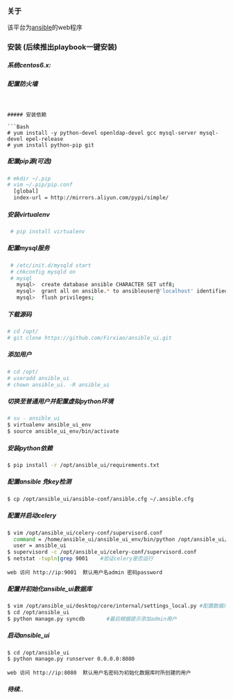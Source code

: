 ### 关于
该平台为[ansible](https://github.com/ansible/ansible)的web程序


### 安装  (后续推出playbook一键安装)

##### 系统centos6.x:

##### 配置防火墙
```


##### 安装依赖

```Bash
# yum install -y python-devel openldap-devel gcc mysql-server mysql-devel epel-release
# yum install python-pip git
``` 
    
##### 配置pip源(可选)

```Bash
# mkdir ~/.pip
# vim ~/.pip/pip.conf
  [global]
  index-url = http://mirrors.aliyun.com/pypi/simple/
```

##### 安装virtualenv

```Bash
 # pip install virtualenv
```

##### 配置mysql服务

```Bash
 # /etc/init.d/mysqld start
 # chkconfig mysqld on
 # mysql
   mysql>  create database ansible CHARACTER SET utf8;
   mysql>  grant all on ansible.* to ansibleuser@'localhost' identified by 'password';
   mysql>  flush privileges;
```

##### 下载源码

```Bash
# cd /opt/
# git clone https://github.com/Firxiao/ansible_ui.git
```

##### 添加用户

```Bash
# cd /opt/
# useradd ansible_ui
# chown ansible_ui. -R ansible_ui
```

##### 切换至普通用户并配置虚拟python环境

```Bash
# su - ansible_ui
$ virtualenv ansible_ui_env
$ source ansible_ui_env/bin/activate
```

##### 安装python依赖

```Bash
$ pip install -r /opt/ansible_ui/requirements.txt
```
##### 配置ansible 免key检测

```Bash
$ cp /opt/ansible_ui/ansible-conf/ansible.cfg ~/.ansible.cfg
```

##### 配置并启动celery

```Bash
$ vim /opt/ansible_ui/celery-conf/supervisord.conf
  command = /home/ansible_ui/ansible_ui_env/bin/python /opt/ansible_ui/manage.py celeryd -B -l info
  user = ansible_ui
$ supervisord -c /opt/ansible_ui/celery-conf/supervisord.conf
$ netstat -tupln|grep 9001    #验证celery是否运行
```
    web 访问 http://ip:9001  默认用户名admin 密码password

##### 配置并初始化ansible_ui数据库

```Bash
$ vim /opt/ansible_ui/desktop/core/internal/settings_local.py #配置数据库信息及ansible-playbook命令的绝对路径
$ cd /opt/ansible_ui
$ python manage.py syncdb       #最后根据提示添加admin用户
```
##### 启动ansible_ui
```Bash
$ cd /opt/ansible_ui
$ python manage.py runserver 0.0.0.0:8080
```
    web 访问 http://ip:8080  默认用户名密码为初始化数据库时所创建的用户


##### 待续..
